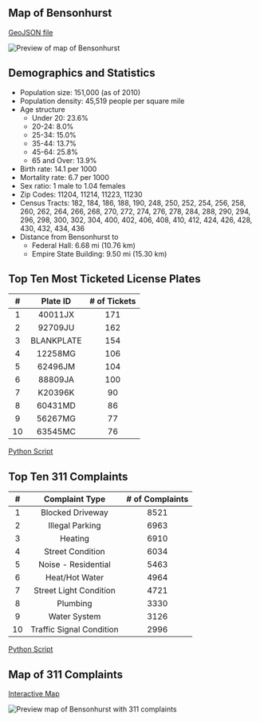 ## Map of Bensonhurst
[GeoJSON file](https://github.com/jchen2186/bensonhurst/blob/master/bensonhurst.geojson)

![Preview of map of Bensonhurst](https://i.gyazo.com/f8f07976b13c44c6d21220e83fdb529f.png)

## Demographics and Statistics
* Population size: 151,000 (as of 2010)
* Population density: 45,519 people per square mile
* Age structure
    * Under 20: 23.6%
    * 20-24: 8.0%
    * 25-34: 15.0%
    * 35-44: 13.7%
    * 45-64: 25.8%
    * 65 and Over: 13.9%
* Birth rate: 14.1 per 1000
* Mortality rate: 6.7 per 1000
* Sex ratio: 1 male to 1.04 females
* Zip Codes: 11204, 11214, 11223, 11230
* Census Tracts:
    182, 184, 186, 188, 190, 248, 250, 252, 254, 256, 258,
    260, 262, 264, 266, 268, 270, 272, 274, 276, 278, 284,
    288, 290, 294, 296, 298, 300, 302, 304, 400, 402, 406,
    408, 410, 412, 424, 426, 428, 430, 432, 434, 436
* Distance from Bensonhurst to
    * Federal Hall: 6.68 mi (10.76 km)
    * Empire State Building: 9.50 mi (15.30 km)

## Top Ten Most Ticketed License Plates
|  # |  Plate ID  | # of Tickets |
|:--:|:----------:|:------------:|
|  1 |   40011JX  |      171     |
|  2 |   92709JU  |      162     |
|  3 | BLANKPLATE |      154     |
|  4 |   12258MG  |      106     |
|  5 |   62496JM  |      104     |
|  6 |   88809JA  |      100     |
|  7 |   K20396K  |      90      |
|  8 |   60431MD  |      86      |
|  9 |   56267MG  |      77      |
| 10 |   63545MC  |      76      |

[Python Script](https://github.com/jchen2186/mhc204/blob/master/homework/week02/tickets2.py)

## Top Ten 311 Complaints
|  # |      Complaint Type      | # of Complaints |
|:--:|:------------------------:|:---------------:|
|  1 |     Blocked Driveway     |       8521      |
|  2 |      Illegal Parking     |       6963      |
|  3 |          Heating         |       6910      |
|  4 |     Street Condition     |       6034      |
|  5 |    Noise - Residential   |       5463      |
|  6 |      Heat/Hot Water      |       4964      |
|  7 |  Street Light Condition  |       4721      |
|  8 |         Plumbing         |       3330      |
|  9 |       Water System       |       3126      |
| 10 | Traffic Signal Condition |       2996      |

[Python Script](https://github.com/jchen2186/mhc204/blob/master/homework/week03/complaints.py)

## Map of 311 Complaints
[Interactive Map](https://jchen2186.github.io/Bensonhurst/bensonhurst_311_calls.html)

![Preview map of Bensonhurst with 311 complaints](https://i.gyazo.com/9619968dac6edf791b7f186d30f6af54.png)